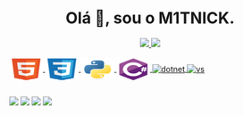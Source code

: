 <h1 align="center">Olá 👋, sou o M1TNICK.</h1>

<div align="center">
  <a href="https://github.com/mitnickk">
  <img height="180em" src="https://github-readme-stats.vercel.app/api?username=mitnickk&show_icons=true&theme=dark&include_all_commits=true&count_private=true"/>
  <img height="180em" src="https://github-readme-stats.vercel.app/api/top-langs/?username=mitnickk&layout=compact&langs_count=7&theme=dark"/>
</div>
<div style="display: inline_block"><br>
  <img align="center" alt="HTML" width="60" height="40" src="https://raw.githubusercontent.com/devicons/devicon/master/icons/html5/html5-original.svg">
  <img align="center" alt="CSS" width="60" height="40" src="https://raw.githubusercontent.com/devicons/devicon/master/icons/css3/css3-original.svg">
  <img align="center" alt="Python" width="60" height="40" src="https://raw.githubusercontent.com/devicons/devicon/master/icons/python/python-original.svg">
  <img align="center" alt="Csharp" width="60" height="40" src="https://raw.githubusercontent.com/devicons/devicon/master/icons/csharp/csharp-original.svg">
   <img align="center" alt="dotnet" width="60" height="40" src="https://cdn.jsdelivr.net/gh/devicons/devicon/icons/dot-net/dot-net-plain-wordmark.svg">
  <img align="center" alt="vs" width="60" height="40" src="https://cdn.jsdelivr.net/gh/devicons/devicon/icons/visualstudio/visualstudio-plain.svg">
</div>

##

<div> 
  <a href="https://www.youtube.com/channel/UCZn5ZNZotBBYDG9A9ejTdxQ" target="_blank"><img src="https://img.shields.io/badge/YouTube-FF0000?style=for-the-badge&logo=youtube&logoColor=white" target="_blank"></a>
  <a href="https://instagram.com/mdmitnick" target="_blank"><img src="https://img.shields.io/badge/-Instagram-%23E4405F?style=for-the-badge&logo=instagram&logoColor=white" target="_blank"></a>
 <a href="https://discord.gg/wagxzStdcR" target="_blank"><img src="https://img.shields.io/badge/Discord-7289DA?style=for-the-badge&logo=discord&logoColor=white" target="_blank"></a> 
  <a href = "mailto:mitnickk1337@gmail.com"><img src="https://img.shields.io/badge/-Gmail-%23333?style=for-the-badge&logo=gmail&logoColor=white" target="_blank"></a>
